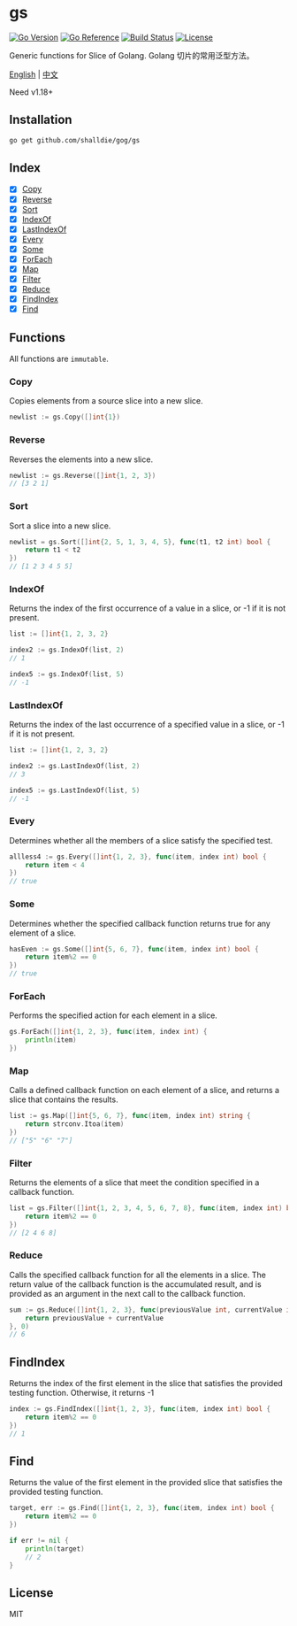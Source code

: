 # gs

[![Go Version](https://img.shields.io/github/go-mod/go-version/shalldie/gog?label=go&logo=go&style=flat-square)](https://github.com/shalldie/gog)
[![Go Reference](https://pkg.go.dev/badge/github.com/shalldie/gog.svg)](https://pkg.go.dev/github.com/shalldie/gog)
[![Build Status](https://img.shields.io/github/workflow/status/shalldie/gog/ci?label=test&logo=github&style=flat-square)](https://github.com/shalldie/gog/actions)
[![License](https://img.shields.io/github/license/shalldie/gog?logo=github&style=flat-square)](https://github.com/shalldie/gog)

Generic functions for Slice of Golang. Golang 切片的常用泛型方法。

[English](./README.md) | [中文](./README.zh-CN.md)

Need v1.18+

## Installation

```bash
go get github.com/shalldie/gog/gs
```

## Index

- [x] [Copy](#Copy)
- [x] [Reverse](#Reverse)
- [x] [Sort](#Sort)
- [x] [IndexOf](#IndexOf)
- [x] [LastIndexOf](#LastIndexOf)
- [x] [Every](#Every)
- [x] [Some](#Some)
- [x] [ForEach](#ForEach)
- [x] [Map](#Map)
- [x] [Filter](#Filter)
- [x] [Reduce](#Reduce)
- [x] [FindIndex](#FindIndex)
- [x] [Find](#Find)

## Functions

All functions are `immutable`.

### Copy

Copies elements from a source slice into a new slice.

```go
newlist := gs.Copy([]int{1})
```

### Reverse

Reverses the elements into a new slice.

```go
newlist := gs.Reverse([]int{1, 2, 3})
// [3 2 1]
```

### Sort

Sort a slice into a new slice.

```go
newlist = gs.Sort([]int{2, 5, 1, 3, 4, 5}, func(t1, t2 int) bool {
    return t1 < t2
})
// [1 2 3 4 5 5]
```

### IndexOf

Returns the index of the first occurrence of a value in a slice, or -1 if it is not present.

```go
list := []int{1, 2, 3, 2}

index2 := gs.IndexOf(list, 2)
// 1

index5 := gs.IndexOf(list, 5)
// -1
```

### LastIndexOf

Returns the index of the last occurrence of a specified value in a slice, or -1 if it is not present.

```go
list := []int{1, 2, 3, 2}

index2 := gs.LastIndexOf(list, 2)
// 3

index5 := gs.LastIndexOf(list, 5)
// -1
```

### Every

Determines whether all the members of a slice satisfy the specified test.

```go
allless4 := gs.Every([]int{1, 2, 3}, func(item, index int) bool {
    return item < 4
})
// true
```

### Some

Determines whether the specified callback function returns true for any element of a slice.

```go
hasEven := gs.Some([]int{5, 6, 7}, func(item, index int) bool {
    return item%2 == 0
})
// true
```

### ForEach

Performs the specified action for each element in a slice.

```go
gs.ForEach([]int{1, 2, 3}, func(item, index int) {
    println(item)
})
```

### Map

Calls a defined callback function on each element of a slice, and returns a slice that contains the results.

```go
list := gs.Map([]int{5, 6, 7}, func(item, index int) string {
    return strconv.Itoa(item)
})
// ["5" "6" "7"]
```

### Filter

Returns the elements of a slice that meet the condition specified in a callback function.

```go
list = gs.Filter([]int{1, 2, 3, 4, 5, 6, 7, 8}, func(item, index int) bool {
    return item%2 == 0
})
// [2 4 6 8]
```

### Reduce

Calls the specified callback function for all the elements in a slice. The return value of the callback function is the accumulated result, and is provided as an argument in the next call to the callback function.

```go
sum := gs.Reduce([]int{1, 2, 3}, func(previousValue int, currentValue int, currentIndex int) int {
    return previousValue + currentValue
}, 0)
// 6
```

## FindIndex

Returns the index of the first element in the slice that satisfies the provided testing function. Otherwise, it returns -1

```go
index := gs.FindIndex([]int{1, 2, 3}, func(item, index int) bool {
    return item%2 == 0
})
// 1
```

## Find

Returns the value of the first element in the provided slice that satisfies the provided testing function.

```go
target, err := gs.Find([]int{1, 2, 3}, func(item, index int) bool {
    return item%2 == 0
})

if err != nil {
    println(target)
    // 2
}
```

## License

MIT
